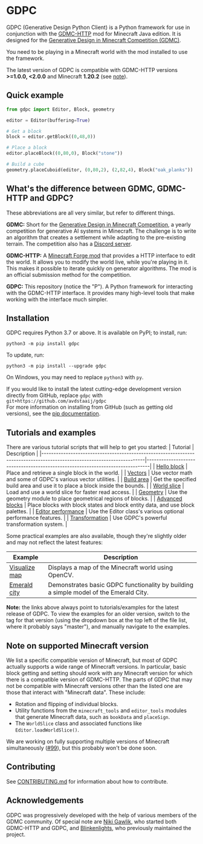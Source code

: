 # GDPC

GDPC (Generative Design Python Client) is a Python framework for use in conjunction with the [GDMC-HTTP](https://github.com/Niels-NTG/gdmc_http_interface) mod for Minecraft Java edition.
It is designed for the [Generative Design in Minecraft Competition (GDMC)](https://gendesignmc.wikidot.com/start).

You need to be playing in a Minecraft world with the mod installed to use the framework.

The latest version of GDPC is compatible with GDMC-HTTP versions **>=1.0.0, <2.0.0** and Minecraft **1.20.2** (see [note](#note-on-supported-minecraft-version)).


## Quick example

```python
from gdpc import Editor, Block, geometry

editor = Editor(buffering=True)

# Get a block
block = editor.getBlock((0,48,0))

# Place a block
editor.placeBlock((0,80,0), Block("stone"))

# Build a cube
geometry.placeCuboid(editor, (0,80,2), (2,82,4), Block("oak_planks"))
```

## What's the difference between GDMC, GDMC-HTTP and GDPC?

These abbreviations are all very similar, but refer to different things.

**GDMC:** Short for the [Generative Design in Minecraft Competition](https://gendesignmc.wikidot.com/start), a yearly competition for generative AI systems in Minecraft.
The challenge is to write an algorithm that creates a settlement while adapting to the pre-existing terrain. The competition also has a [Discord server](https://discord.gg/YwpPCRQWND).

**GDMC-HTTP:** A [Minecraft Forge mod](https://github.com/Niels-NTG/gdmc_http_interface) that provides a HTTP interface to edit the world.
It allows you to modify the world live, while you're playing in it. This makes it possible to iterate quickly on generator algorithms.
The mod is an official submission method for the competition.

**GDPC:** This repository (notice the "P"). A Python framework for interacting with the GDMC-HTTP interface.
It provides many high-level tools that make working with the interface much simpler.


## Installation

GDPC requires Python 3.7 or above. It is available on PyPI; to install, run:
```
python3 -m pip install gdpc
```
To update, run:
```
python3 -m pip install --upgrade gdpc
```
On Windows, you may need to replace `python3` with `py`.

If you would like to install the latest cutting-edge development version directly from GitHub, replace `gdpc` with\
`git+https://github.com/avdstaaij/gdpc`\
For more information on installing from GitHub (such as getting old versions), see the [pip documentation](https://pip.pypa.io/en/stable/topics/vcs-support/).


## Tutorials and examples

There are various tutorial scripts that will help to get you started:
| Tutorial                                                                                                               | Description                                                                   |
|------------------------------------------------------------------------------------------------------------------------|-------------------------------------------------------------------------------|
| [Hello block](https://github.com/avdstaaij/gdpc/blob/latest-release/examples/tutorials/1_hello_block.py)               | Place and retrieve a single block in the world.                               |
| [Vectors](https://github.com/avdstaaij/gdpc/blob/latest-release/examples/tutorials/2_vectors.py)                       | Use vector math and some of GDPC's various vector utilities.                  |
| [Build area](https://github.com/avdstaaij/gdpc/blob/latest-release/examples/tutorials/3_build_area.py)                 | Get the specified build area and use it to place a block inside the bounds.   |
| [World slice](https://github.com/avdstaaij/gdpc/blob/latest-release/examples/tutorials/4_world_slice.py)               | Load and use a world slice for faster read access.                            |
| [Geometry](https://github.com/avdstaaij/gdpc/blob/latest-release/examples/tutorials/5_geometry.py)                     | Use the geometry module to place geometrical regions of blocks.               |
| [Advanced blocks](https://github.com/avdstaaij/gdpc/blob/latest-release/examples/tutorials/6_advanced_blocks.py)       | Place blocks with block states and block entity data, and use block palettes. |
| [Editor performance](https://github.com/avdstaaij/gdpc/blob/latest-release/examples/tutorials/7_editor_performance.py) | Use the Editor class's various optional performance features.                 |
| [Transformation](https://github.com/avdstaaij/gdpc/blob/latest-release/examples/tutorials/8_transformation.py)         | Use GDPC's powerful transformation system.                                    |

Some practical examples are also available, though they're slightly older and may not reflect the latest features:

| Example                                                                                          | Description                                                                           |
|--------------------------------------------------------------------------------------------------|---------------------------------------------------------------------------------------|
| [Visualize map](https://github.com/avdstaaij/gdpc/blob/latest-release/examples/visualize_map.py) | Displays a map of the Minecraft world using OpenCV.                                   |
| [Emerald city](https://github.com/avdstaaij/gdpc/blob/latest-release/examples/emerald_city.py)   | Demonstrates basic GDPC functionality by building a simple model of the Emerald City. |

**Note:** the links above always point to tutorials/examples for the latest release of GDPC. To view the examples for an older version, switch to the tag for that version (using the dropdown box at the top left of the file list, where it probably says "master"), and manually navigate to the examples.


## Note on supported Minecraft version

We list a specific compatible version of Minecraft, but most of GDPC actually supports a wide range of Minecraft versions.
In particular, basic block getting and setting should work with any Minecraft version for which there is a compatible version of GDMC-HTTP.
The parts of GDPC that may not be compatible with Minecraft versions other than the listed one are those that interact with "Minecraft data". These include:
- Rotation and flipping of individual blocks.
- Utility functions from the `minecraft_tools` and `editor_tools` modules that generate Minecraft data, such as `bookData` and `placeSign`.
- The `WorldSlice` class and associated functions like `Editor.loadWorldSlice()`.

We are working on fully supporting multiple versions of Minecraft simultaneously ([#99](https://github.com/avdstaaij/gdpc/issues/99)), but this probably won't be done soon.


## Contributing

See [CONTRIBUTING.md](CONTRIBUTING.md) for information about how to contribute.


## Acknowledgements

GDPC was progressively developed with the help of various members of the GDMC community. Of special note are [Niki Gawlik](https://github.com/nikigawlik), who started both GDMC-HTTP and GDPC, and [Blinkenlights](https://github.com/flashing-blinkenlights), who previously maintained the project.
